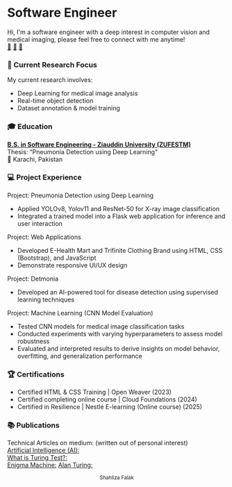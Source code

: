 # Software Engineer
Hi, I'm a software engineer with a deep interest in computer vision and medical imaging, please feel free to connect with me anytime!  
[📧](mailto:shahlizauddin@gmail.com)  [🔗](http://www.linkedin.com/in/shahliza-falak)   [📝](https://medium.com/@shahlizauddin)   

### 🔎 Current Research Focus  
My current research involves:
- Deep Learning for medical image analysis
- Real-time object detection
- Dataset annotation & model training

### 🎓 Education
**[B.S. in Software Engineering - Ziauddin University (ZUFESTM)](https://zu.edu.pk/faculty-of-engineering-science-technology-management/)**  
Thesis: “Pneumonia Detection using Deep Learning"  
📍 Karachi, Pakistan

### 💻 Project Experience
Project: Pneumonia Detection using Deep Learning
- Applied YOLOv8, Yolov11 and ResNet-50 for X-ray image classification
- Integrated a trained model into a Flask web application for inference and user interaction

Project: Web Applications
- Developed E-Health Mart and Trifinite Clothing Brand using HTML, CSS (Bootstrap), and JavaScript
- Demonstrate responsive UI/UX design

Project: Detmonia
- Developed an AI-powered tool for disease detection using supervised learning techniques

Project: Machine Learning (CNN Model Evaluation)  
- Tested CNN models for medical image classification tasks
- Conducted experiments with varying hyperparameters to assess model robustness
- Evaluated and interpreted results to derive insights on model behavior, overfitting, and generalization performance
### 🏆 Certifications  
- Certified HTML & CSS Training | Open Weaver (2023)
- Certified completing online course | Cloud Foundations (2024)
- Certified in Resilience | Nestlé E-learning (Online course) (2025)

### 📚 Publications 
Technical Articles on medium: (written out of personal interest)  
[Artificial Intelligence (AI):](https://medium.com/@shahlizauddin/artificial-intelligence-ai-2dbb4a21fd6d)  
[What is Turing Test?:](https://medium.com/@shahlizauddin/what-is-turing-test-bb704b20d756)  
[Enigma Machine:](https://medium.com/@shahlizauddin/enigma-machine-f9c22703a322)
[Alan Turing:](https://medium.com/@shahlizauddin/alan-turing-84559809286a)

<p align="center">
  <sub> Shahliza Falak</sub>
</p>


